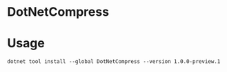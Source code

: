 # DotNetCompress

# Usage

```
dotnet tool install --global DotNetCompress --version 1.0.0-preview.1
```
